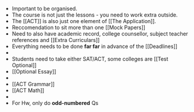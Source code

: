 - Important to be organised.
- The course is not just the lessons - you need to work extra outside.
- The [[ACT]] is also just one element of [[The Application]].
- Reccomendation to sit more than one [[Mock Papers]]
- Need to also have academic record, college counsellor, subject teacher references and [[Extra Curriculars]]
- Everything needs to be done **far far** in advance of the [[Deadlines]]
-
- Students need to take either SAT/ACT, some colleges are [[Test Optional]]
- [[Optional Essay]]
-
- [[ACT Grammar]]
- [[ACT Math]]
-
- For Hw, only do **odd-numbered** Qs